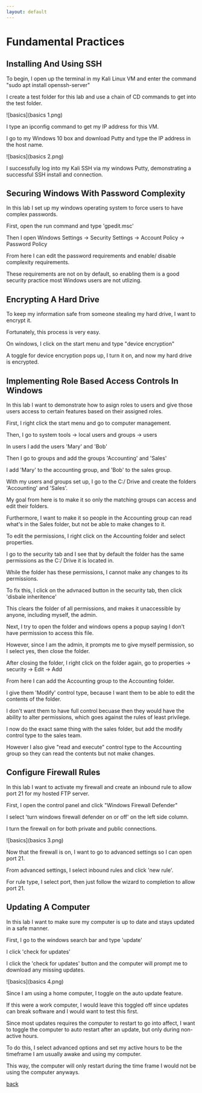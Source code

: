 ```yaml
---
layout: default
---
```


# Fundamental Practices

## Installing And Using SSH

To begin, I open up the terminal in my Kali Linux VM and enter the command "sudo apt install openssh-server"

I create a test folder for this lab and use a chain of CD commands to get into the test folder.

![basics](basics 1.png)

I type an ipconfig command to get my IP address for this VM.

I go to my Windows 10 box and download Putty and type the IP address in the host name.

![basics](basics 2.png)

I successfully log into my Kali SSH via my windows Putty, demonstrating a successful SSH install and connection.


## Securing Windows With Password Complexity

In this lab I set up my windows operating system to force users to have complex passwords.

First, open the run command and type 'gpedit.msc'

Then I open Windows Settings -> Security Settings -> Account Policy -> Password Policy

From here I can edit the password requirements and enable/ disable complexity requirements.

These requirements are not on by default, so enabling them is a good security practice most Windows users are not utlizing.


## Encrypting A Hard Drive

To keep my information safe from someone stealing my hard drive, I want to encrypt it.

Fortunately, this process is very easy.

On windows, I click on the start menu and type "device encryption"

A toggle for device encryption pops up, I turn it on, and now my hard drive is encrypted.


## Implementing Role Based Access Controls In Windows

In this lab I want to demonstrate how to asign roles to users and give those users access to certain features based on their assigned roles.

First, I right click the start menu and go to computer management.

Then, I go to system tools -> local users and groups -> users

In users I add the users 'Mary' and 'Bob'

Then I go to groups and add the groups 'Accounting' and 'Sales'

I add 'Mary' to the accounting group, and 'Bob' to the sales group.

With my users and groups set up, I go to the C:/ Drive and create the folders 'Accounting' and 'Sales'.

My goal from here is to make it so only the matching groups can access and edit their folders.

Furthermore, I want to make it so people in the Accounting group can read what's in the Sales folder, but not be able to make changes to it.

To edit the permissions, I right click on the Accounting folder and select properties.

I go to the security tab and I see that by default the folder has the same permissions as the C:/ Drive it is located in.

While the folder has these permissions, I cannot make any changes to its permissions. 

To fix this, I click on the advnaced button in the security tab, then click 'disbale inheritence'

This clears the folder of all permissions, and makes it unaccessible by anyone, including myself, the admin.

Next, I try to open the folder and windows opens a popup saying I don't have permission to access this file.

However, since I am the admin, it prompts me to give myself permission, so I select yes, then close the folder.

After closing the folder, I right click on the folder again, go to properties -> security -> Edit -> Add

From here I can add the Accounting group to the Accounting folder.

I give them 'Modify' control type, because I want them to be able to edit the contents of the folder.

I don't want them to have full control becuase then they would have the ability to alter permissions, which goes against the rules of least privilege.

I now do the exact same thing with the sales folder, but add the modify control type to the sales team.

However I also give "read and execute" control type to the Accounting group so they can read the contents but not make changes.


## Configure Firewall Rules

In this lab I want to activate my firewall and create an inbound rule to allow port 21 for my hosted FTP server.

First, I open the control panel and click "Windows Firewall Defender"

I select 'turn windows firewall defender on or off' on the left side column.

I turn the firewall on for both private and public connections.

![basics](basics 3.png)

Now that the firewall is on, I want to go to advanced settings so I can open port 21.

From advanced settings, I select inbound rules and click 'new rule'.

For rule type, I select port, then just follow the wizard to completion to allow port 21.


## Updating A Computer

In this lab I want to make sure my computer is up to date and stays updated in a safe manner.

First, I go to the windows search bar and type 'update'

I click 'check for updates'

I click the 'check for updates' button and the computer will prompt me to download any missing updates.

![basics](basics 4.png)

Since I am using a home computer, I toggle on the auto update feature.

If this were a work computer, I would leave this toggled off since updates can break software and I would want to test this first.

Since most updates requires the computer to restart to go into affect, I want to toggle the computer to auto restart after an update, but only during non-active hours.

To do this, I select advanced options and set my active hours to be the timeframe I am usually awake and using my computer.

This way, the computer will only restart during the time frame I would not be using the computer anyways.


[back](./)
